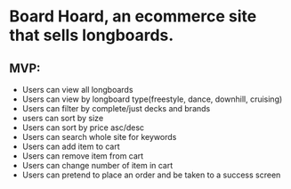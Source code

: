 # Board Hoard, an ecommerce site that sells longboards.

## MVP:

- Users can view all longboards
- Users can view by longboard type(freestyle, dance, downhill, cruising)
- Users can filter by complete/just decks and brands
- users can sort by size
- Users can sort by price asc/desc
- Users can search whole site for keywords
- Users can add item to cart
- Users can remove item from cart
- Users can change number of item in cart
- Users can pretend to place an order and be taken to a success screen
